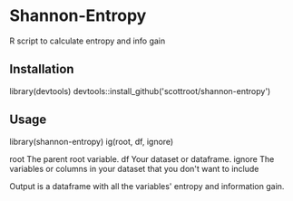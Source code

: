 # Shannon-Entropy
R script to calculate entropy and info gain

## Installation
library(devtools)
devtools::install_github('scottroot/shannon-entropy')

## Usage
library(shannon-entropy)
ig(root, df, ignore)

root    The parent root variable.
df      Your dataset or dataframe.
ignore  The variables or columns in your dataset that you don't want to include

Output is a dataframe with all the variables' entropy and information gain.
